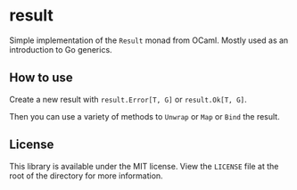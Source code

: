 # result
Simple implementation of the `Result` monad from OCaml. Mostly used as an introduction to Go generics.

## How to use
Create a new result with `result.Error[T, G]` or `result.Ok[T, G]`.

Then you can use a variety of methods to `Unwrap` or `Map` or `Bind` the
result.

## License
This library is available under the MIT license. View the `LICENSE` file at
the root of the directory for more information.
